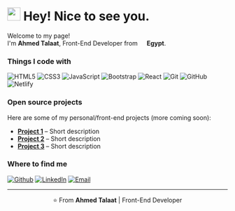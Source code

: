 <h1><img src="https://emojis.slackmojis.com/emojis/images/1531849430/4246/blob-sunglasses.gif?1531849430" width="30"/> Hey! Nice to see you.</h1>

<p>Welcome to my page! </br> I'm <b>Ahmed Talaat</b>, Front-End Developer from <img src="https://cdn-icons-png.flaticon.com/512/197/197601.png" width="13"/> <b>Egypt</b>. </p>

<h3>Things I code with</h3>
<p>
  <img alt="HTML5" src="https://img.shields.io/badge/-HTML5-E34F26?style=flat-square&logo=html5&logoColor=white" />
  <img alt="CSS3" src="https://img.shields.io/badge/-CSS3-1572B6?style=flat-square&logo=css3&logoColor=white" />
  <img alt="JavaScript" src="https://img.shields.io/badge/-JavaScript-F7DF1E?style=flat-square&logo=javascript&logoColor=black" />
  <img alt="Bootstrap" src="https://img.shields.io/badge/-Bootstrap-563D7C?style=flat-square&logo=bootstrap&logoColor=white" />
  <img alt="React" src="https://img.shields.io/badge/-React-45b8d8?style=flat-square&logo=react&logoColor=white" />
  <img alt="Git" src="https://img.shields.io/badge/-Git-F05032?style=flat-square&logo=git&logoColor=white" />
  <img alt="GitHub" src="https://img.shields.io/badge/-GitHub-181717?style=flat-square&logo=github&logoColor=white" />
  <img alt="Netlify" src="https://img.shields.io/badge/-Netlify-00C7B7?style=flat-square&logo=netlify&logoColor=white" />
</p>

<h3>Open source projects</h3>
<p>Here are some of my personal/front-end projects (more coming soon):</p>
<ul>
  <li><a href="#"><b>Project 1</b></a> – Short description</li>
  <li><a href="#"><b>Project 2</b></a> – Short description</li>
  <li><a href="#"><b>Project 3</b></a> – Short description</li>
</ul>

<h3>Where to find me</h3>
<p>
  <a href="https://github.com/ahmedtalaat" target="_blank"><img alt="Github" src="https://img.shields.io/badge/GitHub-%2312100E.svg?&style=for-the-badge&logo=Github&logoColor=white" /></a> 
  <a href="https://www.linkedin.com/in/ahmedtalaat" target="_blank"><img alt="LinkedIn" src="https://img.shields.io/badge/linkedin-%230077B5.svg?&style=for-the-badge&logo=linkedin&logoColor=white" /></a> 
  <a href="mailto:your-email@example.com" target="_blank"><img alt="Email" src="https://img.shields.io/badge/Email-D14836?&style=for-the-badge&logo=gmail&logoColor=white" /></a>
</p>

------------
<p align="center">⭐️ From <b>Ahmed Talaat</b> | Front-End Developer</p>
